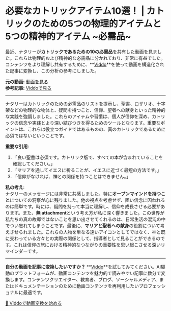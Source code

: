 # 必要なカトリックアイテム10選！ | カトリックのための5つの物理的アイテムと5つの精神的アイテム ~必需品~

最近、ナタリーが**カトリックであるための10の必需品**を共有した動画を見ました。これらは物理的および精神的な必需品に分かれており、非常に有益でした。コンテンツをより理解し共有するために、**[Viddo](https://viddo.pro/)**を使って動画を構造化された記事に変換し、この分析の参考にしました。

**元の動画:** [動画を見る](https://www.youtube.com/watch?v=AhIS2TLRAc8)  
**参考記事:** [Viddoで見る](https://viddo.pro/zh/video-result/27ccd834-7d6a-40e9-8dbe-7cd2a567c324)

---

ナタリーはカトリックのための必需品のリストを提示し、聖書、ロザリオ、十字架などの物理的な物体と、疑問を持つこと、信仰、聖者への献身といった精神的な実践を強調しました。これらのアイテムや習慣は、個人が信仰を深め、カトリックの信念や実践とより深い結びつきを得るためのツールとなります。重要なポイントは、これらは役立つガイドではあるものの、真のカトリックであるために必須ではないということです。

**重要な引用**:  
1. 「良い聖書は必須です。カトリック版で、すべての本が含まれていることを確認してください。」
2. 「マリアを通してイエスに祈ることが、イエスに近づく最短の方法です。」
3. 「信仰がなければ、神との関係を持つことはできません。」

**私の考え**:  
ナタリーのメッセージには非常に共感しました、特に**オープンマインドを持つこと**についての洞察が心に残りました。他の視点を考慮せず、固い信念に囚われるのは簡単です。時には、疑問を持って本当に理解し、信仰を成長させる必要があります。また、**無 attachment**という考え方が私に深く響きました。この世界が私たちの真の故郷ではないことを思い出させてくれるのは、日常生活の混沌の中でつい忘れてしまうことです。最後に、**マリアと聖者への献身**の役割について考えさせられました。これらの人物を単なる遠いアイコンとしてではなく、神と既に交わっている方々との実際の関係として、指導者として見ることができるのです。これは信仰の旅における精神的なつながりの重要性を思い起こさせる深いリマインダーです。

---

**自分の動画を記事に変換したいですか？** **[Viddo](https://viddo.pro/)**を試してみてください。AI駆動のプラットフォームが、動画コンテンツを魅力的で読みやすい記事に数分で変換します。コンテンツクリエイター、教育者、ブログ、ソーシャルメディア、またはドキュメンテーションのために動画コンテンツを再利用したいプロフェッショナルに最適です。

[🚀 Viddoで動画変換を始める](https://viddo.pro/)